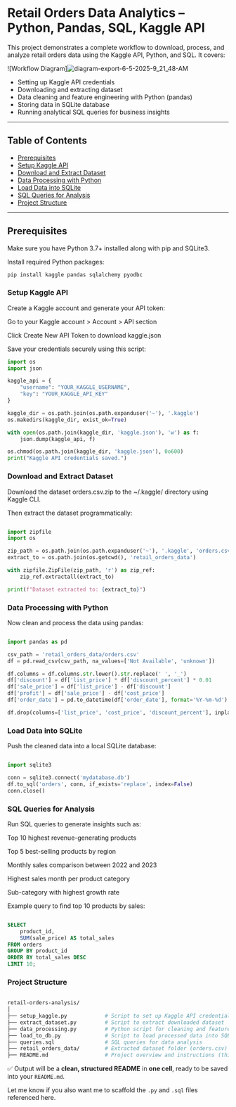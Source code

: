 #  Retail Orders Data Analytics – Python, Pandas, SQL, Kaggle API

This project demonstrates a complete workflow to download, process, and analyze retail orders data using the Kaggle API, Python, and SQL. It covers:

![Workflow Diagram]![diagram-export-6-5-2025-9_21_48-AM](https://github.com/user-attachments/assets/9b1ff18f-fcd0-4efe-b52a-739c5030100f)



- Setting up Kaggle API credentials  
- Downloading and extracting dataset  
- Data cleaning and feature engineering with Python (pandas)  
- Storing data in SQLite database  
- Running analytical SQL queries for business insights  

---

## Table of Contents

- [Prerequisites](#prerequisites)  
- [Setup Kaggle API](#setup-kaggle-api)  
- [Download and Extract Dataset](#download-and-extract-dataset)  
- [Data Processing with Python](#data-processing-with-python)  
- [Load Data into SQLite](#load-data-into-sqlite)  
- [SQL Queries for Analysis](#sql-queries-for-analysis)  
- [Project Structure](#project-structure)  


---

## Prerequisites

Make sure you have Python 3.7+ installed along with pip and SQLite3.

Install required Python packages:

```bash
pip install kaggle pandas sqlalchemy pyodbc
```
### Setup Kaggle API
Create a Kaggle account and generate your API token:

Go to your Kaggle account > Account > API section

Click Create New API Token to download kaggle.json

Save your credentials securely using this script:

```python
import os
import json

kaggle_api = {
    "username": "YOUR_KAGGLE_USERNAME",
    "key": "YOUR_KAGGLE_API_KEY"
}

kaggle_dir = os.path.join(os.path.expanduser('~'), '.kaggle')
os.makedirs(kaggle_dir, exist_ok=True)

with open(os.path.join(kaggle_dir, 'kaggle.json'), 'w') as f:
    json.dump(kaggle_api, f)

os.chmod(os.path.join(kaggle_dir, 'kaggle.json'), 0o600)
print("Kaggle API credentials saved.")
```
### Download and Extract Dataset
Download the dataset orders.csv.zip to the ~/.kaggle/ directory using Kaggle CLI.

Then extract the dataset programmatically:

```python

import zipfile
import os

zip_path = os.path.join(os.path.expanduser('~'), '.kaggle', 'orders.csv.zip')
extract_to = os.path.join(os.getcwd(), 'retail_orders_data')

with zipfile.ZipFile(zip_path, 'r') as zip_ref:
    zip_ref.extractall(extract_to)

print(f"Dataset extracted to: {extract_to}")

```
### Data Processing with Python
Now clean and process the data using pandas:

```python

import pandas as pd

csv_path = 'retail_orders_data/orders.csv'
df = pd.read_csv(csv_path, na_values=['Not Available', 'unknown'])

df.columns = df.columns.str.lower().str.replace(' ', '_')
df['discount'] = df['list_price'] * df['discount_percent'] * 0.01
df['sale_price'] = df['list_price'] - df['discount']
df['profit'] = df['sale_price'] - df['cost_price']
df['order_date'] = pd.to_datetime(df['order_date'], format='%Y-%m-%d')

df.drop(columns=['list_price', 'cost_price', 'discount_percent'], inplace=True)
```
### Load Data into SQLite
Push the cleaned data into a local SQLite database:

```python

import sqlite3

conn = sqlite3.connect('mydatabase.db')
df.to_sql('orders', conn, if_exists='replace', index=False)
conn.close()
```
### SQL Queries for Analysis
Run SQL queries to generate insights such as:

Top 10 highest revenue-generating products

Top 5 best-selling products by region

Monthly sales comparison between 2022 and 2023

Highest sales month per product category

Sub-category with highest growth rate

Example query to find top 10 products by sales:

```sql

SELECT 
    product_id,
    SUM(sale_price) AS total_sales
FROM orders
GROUP BY product_id
ORDER BY total_sales DESC
LIMIT 10;
```
### Project Structure
```graphql

retail-orders-analysis/
│
├── setup_kaggle.py            # Script to set up Kaggle API credentials
├── extract_dataset.py         # Script to extract downloaded dataset
├── data_processing.py         # Python script for cleaning and feature engineering
├── load_to_db.py              # Script to load processed data into SQLite DB
├── queries.sql                # SQL queries for data analysis
├── retail_orders_data/        # Extracted dataset folder (orders.csv)
├── README.md                  # Project overview and instructions (this file)
```
✅ Output will be a **clean, structured README** in **one cell**, ready to be saved into your `README.md`.

Let me know if you also want me to scaffold the `.py` and `.sql` files referenced here.

